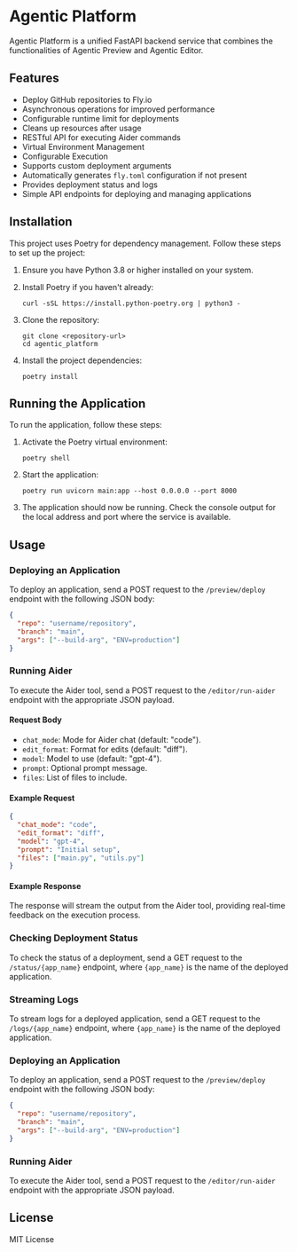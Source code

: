 # Agentic Platform

Agentic Platform is a unified FastAPI backend service that combines the functionalities of Agentic Preview and Agentic Editor.

## Features

- Deploy GitHub repositories to Fly.io
- Asynchronous operations for improved performance
- Configurable runtime limit for deployments
- Cleans up resources after usage
- RESTful API for executing Aider commands
- Virtual Environment Management
- Configurable Execution
- Supports custom deployment arguments
- Automatically generates `fly.toml` configuration if not present
- Provides deployment status and logs
- Simple API endpoints for deploying and managing applications

## Installation

This project uses Poetry for dependency management. Follow these steps to set up the project:

1. Ensure you have Python 3.8 or higher installed on your system.

2. Install Poetry if you haven't already:
   ```
   curl -sSL https://install.python-poetry.org | python3 -
   ```

3. Clone the repository:
   ```
   git clone <repository-url>
   cd agentic_platform
   ```

4. Install the project dependencies:
   ```
   poetry install
   ```

## Running the Application

To run the application, follow these steps:

1. Activate the Poetry virtual environment:
   ```
   poetry shell
   ```

2. Start the application:
   ```
   poetry run uvicorn main:app --host 0.0.0.0 --port 8000
   ```

3. The application should now be running. Check the console output for the local address and port where the service is available.

## Usage

### Deploying an Application

To deploy an application, send a POST request to the `/preview/deploy` endpoint with the following JSON body:

```json
{
  "repo": "username/repository",
  "branch": "main",
  "args": ["--build-arg", "ENV=production"]
}
```

### Running Aider

To execute the Aider tool, send a POST request to the `/editor/run-aider` endpoint with the appropriate JSON payload.

#### Request Body

- `chat_mode`: Mode for Aider chat (default: "code").
- `edit_format`: Format for edits (default: "diff").
- `model`: Model to use (default: "gpt-4").
- `prompt`: Optional prompt message.
- `files`: List of files to include.

#### Example Request

```json
{
  "chat_mode": "code",
  "edit_format": "diff",
  "model": "gpt-4",
  "prompt": "Initial setup",
  "files": ["main.py", "utils.py"]
}
```

#### Example Response

The response will stream the output from the Aider tool, providing real-time feedback on the execution process.

### Checking Deployment Status

To check the status of a deployment, send a GET request to the `/status/{app_name}` endpoint, where `{app_name}` is the name of the deployed application.

### Streaming Logs

To stream logs for a deployed application, send a GET request to the `/logs/{app_name}` endpoint, where `{app_name}` is the name of the deployed application.

### Deploying an Application

To deploy an application, send a POST request to the `/preview/deploy` endpoint with the following JSON body:

```json
{
  "repo": "username/repository",
  "branch": "main",
  "args": ["--build-arg", "ENV=production"]
}
```

### Running Aider

To execute the Aider tool, send a POST request to the `/editor/run-aider` endpoint with the appropriate JSON payload.

## License

MIT License
